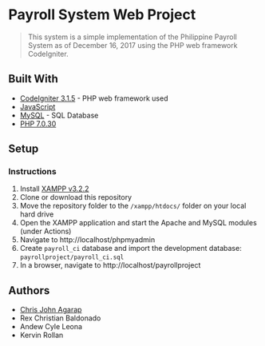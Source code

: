 
# Payroll System Web Project

> This system is a simple implementation of the Philippine Payroll System as of December 16, 2017 using the PHP web framework CodeIgniter. 


## Built With

* [CodeIgniter 3.1.5](https://codeigniter.com/) - PHP web framework used
* [JavaScript](https://developer.mozilla.org/en-US/docs/Web/JavaScript)
* [MySQL](https://www.mysql.com/) - SQL Database
* [PHP 7.0.30](https://www.php.net/)

## Setup

### Instructions

1. Install [XAMPP v3.2.2](https://www.apachefriends.org/)
1. Clone or download this repository
1. Move the repository folder to the `/xampp/htdocs/` folder on your local hard drive
1. Open the XAMPP application and start the Apache and MySQL modules (under Actions)
1. Navigate to http://localhost/phpmyadmin
1. Create `payroll_ci` database and import the development database: `payrollproject/payroll_ci.sql`
1. In a browser, navigate to http://localhost/payrollproject

## Authors

* [Chris John Agarap](https://github.com/seeej)
* Rex Christian Baldonado
* Andew Cyle Leona
* Kervin Rollan
